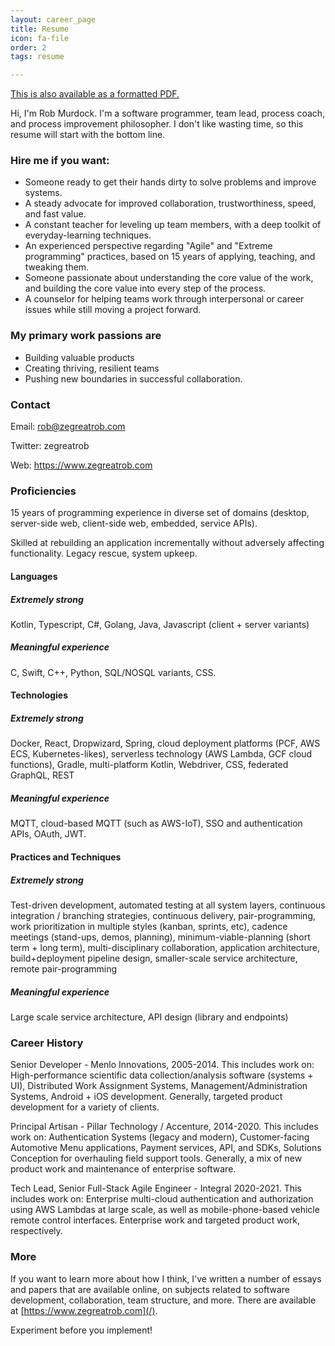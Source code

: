 ```yaml
---
layout: career_page
title: Resume
icon: fa-file
order: 2
tags: resume

---
```


[This is also available as a formatted PDF.](/Resume.pdf)

Hi, I'm Rob Murdock. I'm a software programmer, team lead, process coach, and process improvement philosopher. I don't like wasting time, so this resume will start with the bottom line.

### Hire me if you want:

- Someone ready to get their hands dirty to solve problems and improve systems.
- A steady advocate for improved collaboration, trustworthiness, speed, and fast value.
- A constant teacher for leveling up team members, with a deep toolkit of everyday-learning techniques.
- An experienced perspective regarding "Agile" and "Extreme programming" practices, based on 15 years of applying, teaching, and tweaking them.
- Someone passionate about understanding the core value of the work, and building the core value into every step of the process.
- A counselor for helping teams work through interpersonal or career issues while still moving a project forward.

### My primary work passions are

- Building valuable products
- Creating thriving, resilient teams
- Pushing new boundaries in successful collaboration.

### Contact

Email: rob@zegreatrob.com

Twitter: zegreatrob

Web: https://www.zegreatrob.com

### Proficiencies

15 years of programming experience in diverse set of domains (desktop, server-side web, client-side web, embedded, service APIs).

Skilled at rebuilding an application incrementally without adversely affecting functionality. Legacy rescue, system upkeep.

#### Languages

##### Extremely strong
Kotlin, Typescript, C#, Golang, Java, Javascript (client + server variants)

##### Meaningful experience
C, Swift, C++, Python, SQL/NOSQL variants, CSS.

#### Technologies

##### Extremely strong

Docker, React, Dropwizard, Spring, cloud deployment platforms (PCF, AWS ECS, Kubernetes-likes), serverless technology (AWS Lambda, GCF cloud functions), Gradle, multi-platform Kotlin, Webdriver, CSS, federated GraphQL, REST

##### Meaningful experience

MQTT, cloud-based MQTT (such as AWS-IoT), SSO and authentication APIs, OAuth, JWT.

#### Practices and Techniques

##### Extremely strong

Test-driven development, automated testing at all system layers, continuous integration / branching strategies, continuous delivery, pair-programming, work prioritization in multiple styles (kanban, sprints, etc), cadence meetings (stand-ups, demos, planning), minimum-viable-planning (short term + long term), multi-disciplinary collaboration, application architecture, build+deployment pipeline design, smaller-scale service architecture, remote pair-programming

##### Meaningful experience

Large scale service architecture, API design (library and endpoints)

### Career History

Senior Developer - Menlo Innovations, 2005-2014. This includes work on:
High-performance scientific data collection/analysis software (systems + UI), Distributed Work Assignment Systems, Management/Administration Systems, Android + iOS development. Generally, targeted product development for a variety of clients.

Principal Artisan - Pillar Technology / Accenture, 2014-2020. This includes work on:
Authentication Systems (legacy and modern), Customer-facing Automotive Menu applications, Payment services, API, and SDKs, Solutions Conception for overhauling field support tools. Generally, a mix of new product work and maintenance of enterprise software.

Tech Lead, Senior Full-Stack Agile Engineer - Integral 2020-2021. This includes work on: 
Enterprise multi-cloud authentication and authorization using AWS Lambdas at large scale, as well as mobile-phone-based vehicle remote control interfaces. Enterprise work and targeted product work, respectively.

### More

If you want to learn more about how I think, I've written a number of essays and papers that are available online, on subjects related to software development, collaboration, team structure, and more. There are available at [https://www.zegreatrob.com](/).

Experiment before you implement!
